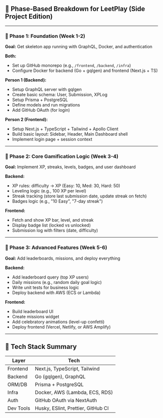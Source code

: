 ## 🧱 Phase-Based Breakdown for LeetPlay (Side Project Edition)

---

### 🔹 **Phase 1: Foundation (Week 1-2)**

**Goal:** Get skeleton app running with GraphQL, Docker, and authentication

**Both:**

* Set up GitHub monorepo (e.g., `/frontend`, `/backend`, `/infra`)
* Configure Docker for backend (Go + gqlgen) and frontend (Next.js + TS)

**Person 1 (Backend):**

* Setup GraphQL server with gqlgen
* Create basic schema: User, Submission, XPLog
* Setup Prisma + PostgreSQL
* Define models and run migrations
* Add GitHub OAuth (for login)

**Person 2 (Frontend):**

* Setup Next.js + TypeScript + Tailwind + Apollo Client
* Build basic layout: Sidebar, Header, Main Dashboard shell
* Implement login page + session context

---

### 🔹 **Phase 2: Core Gamification Logic (Week 3-4)**

**Goal:** Implement XP, streaks, levels, badges, and user dashboard

**Backend:**

* XP rules: difficulty → XP (Easy: 10, Med: 30, Hard: 50)
* Leveling logic (e.g., 100 XP per level)
* Streak tracking (store last submission date, update streak on fetch)
* Badges logic (e.g., "10 Easy", "7-day streak")

**Frontend:**

* Fetch and show XP bar, level, and streak
* Display badge list (locked vs unlocked)
* Submission log with filters (date, difficulty)

---

### 🔹 **Phase 3: Advanced Features (Week 5-6)**

**Goal:** Add leaderboards, missions, and deploy everything

**Backend:**

* Add leaderboard query (top XP users)
* Daily missions (e.g., random daily goal logic)
* Write unit tests for business logic
* Deploy backend with AWS (ECS or Lambda)

**Frontend:**

* Build leaderboard UI
* Create missions widget
* Add celebratory animations (level-up confetti)
* Deploy frontend (Vercel, Netlify, or AWS Amplify)

---

## 🧰 Tech Stack Summary

| Layer     | Tech                               |
| --------- | ---------------------------------- |
| Frontend  | Next.js, TypeScript, Tailwind      |
| Backend   | Go (gqlgen), GraphQL               |
| ORM/DB    | Prisma + PostgreSQL                |
| Infra     | Docker, AWS (Lambda, ECS, RDS)     |
| Auth      | GitHub OAuth via NextAuth          |
| Dev Tools | Husky, ESlint, Prettier, GitHub CI |